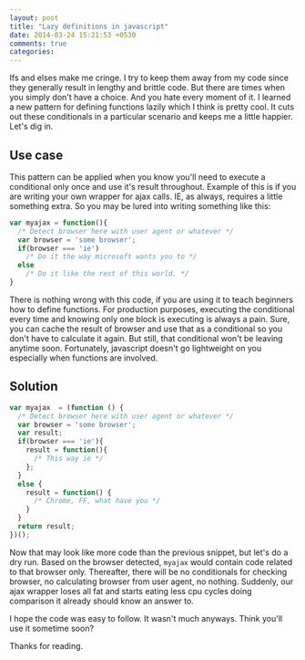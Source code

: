 ```yaml
---
layout: post
title: "Lazy definitions in javascript"
date: 2014-03-24 15:21:53 +0530
comments: true
categories: 
---
```

Ifs and elses make me cringe. I try to keep them away from my code since they generally result in lengthy and brittle code. But there are times when you simply don't have a choice. And you hate every moment of it. I learned a new pattern for defining functions lazily which I think is pretty cool. It cuts out these conditionals in a particular scenario and keeps me a little happier. Let's dig in.

<!-- more -->

Use case
----------
This pattern can be applied when you know you'll need to execute a conditional only once and use it's result throughout. Example of this is if you are writing your own wrapper for ajax calls. IE, as always, requires a little something extra. So you may be lured into writing something like this:

```javascript
var myajax = function(){
  /* Detect browser here with user agent or whatever */
  var browser = 'some browser';   
  if(browser === 'ie')
    /* Do it the way microsoft wants you to */
  else
    /* Do it like the rest of this world. */
}
```

There is nothing wrong with this code, if you are using it to teach beginners how to define functions. For production purposes, executing the conditional every time and knowing only one block is executing is always a pain. Sure, you can cache the result of browser and use that as a conditional so you don't have to calculate it again. But still, that conditional won't be leaving anytime soon. Fortunately, javascript doesn't go lightweight on you especially when functions are involved.

Solution
-------------
```javascript
var myajax  = (function () {
  /* Detect browser here with user agent or whatever */
  var browser = 'some browser'; 
  var result;
  if(browser === 'ie'){
    result = function(){
      /* This way ie */
    };
  }
  else {
    result = function() {
      /* Chrome, FF, what have you */  
    }
  }
  return result;
})();
```

Now that may look like more code than the previous snippet, but let's do a dry run. Based on the browser detected, `myajax` would contain code related to that browser only. Thereafter, there will be no conditionals for checking browser, no calculating browser from user agent, no nothing. Suddenly, our ajax wrapper loses all fat and starts eating less cpu cycles doing comparison it already should know an answer to.

I hope the code was easy to follow. It wasn't much anyways. Think you'll use it sometime soon?

Thanks for reading.
